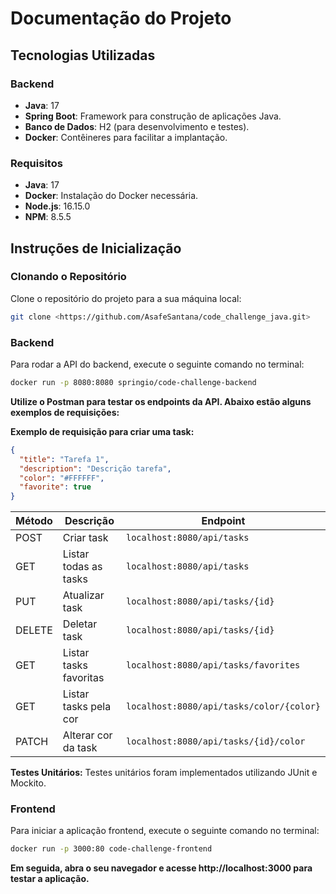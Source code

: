# Documentação do Projeto

## Tecnologias Utilizadas

### Backend
- **Java**: 17
- **Spring Boot**: Framework para construção de aplicações Java.
- **Banco de Dados**: H2 (para desenvolvimento e testes).
- **Docker**: Contêineres para facilitar a implantação.

### Requisitos
- **Java**: 17
- **Docker**: Instalação do Docker necessária.
- **Node.js**: 16.15.0
- **NPM**: 8.5.5

## Instruções de Inicialização

### Clonando o Repositório
Clone o repositório do projeto para a sua máquina local:
```bash
git clone <https://github.com/AsafeSantana/code_challenge_java.git>
```
### Backend
Para rodar a API do backend, execute o seguinte comando no terminal:
```bash
docker run -p 8080:8080 springio/code-challenge-backend
```

**Utilize o Postman para testar os endpoints da API. Abaixo estão alguns exemplos de requisições:**

**Exemplo de requisição para criar uma task:**
```json
{
  "title": "Tarefa 1",
  "description": "Descrição tarefa",
  "color": "#FFFFFF",
  "favorite": true
}
```
| Método | Descrição                         | Endpoint                               |
|--------|-----------------------------------|----------------------------------------|
| POST   | Criar task                       | `localhost:8080/api/tasks`            |
| GET    | Listar todas as tasks           | `localhost:8080/api/tasks`            |
| PUT    | Atualizar task                   | `localhost:8080/api/tasks/{id}`       |
| DELETE | Deletar task                     | `localhost:8080/api/tasks/{id}`       |
| GET    | Listar tasks favoritas           | `localhost:8080/api/tasks/favorites`  |
| GET    | Listar tasks pela cor           | `localhost:8080/api/tasks/color/{color}`  |
| PATCH  | Alterar cor da task              | `localhost:8080/api/tasks/{id}/color` |

**Testes Unitários:**
Testes unitários foram implementados utilizando JUnit e Mockito.

### Frontend
Para iniciar a aplicação frontend, execute o seguinte comando no terminal:
```bash
docker run -p 3000:80 code-challenge-frontend
```

**Em seguida, abra o seu navegador e acesse http://localhost:3000 para testar a aplicação.**

